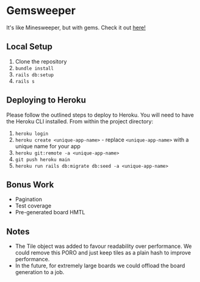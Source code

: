 # Gemsweeper
It's like Minesweeper, but with gems.
Check it out [here!](https://gemsweeper-432d70138caa.herokuapp.com)

## Local Setup
1. Clone the repository
1. `bundle install`
1. `rails db:setup`
1. `rails s`

## Deploying to Heroku
Please follow the outlined steps to deploy to Heroku. You will need to have the Heroku CLI installed.
From within the project directory: 
1. `heroku login`
2. `heroku create <unique-app-name>` - replace `<unique-app-name>` with a unique name for your app
3. `heroku git:remote -a <unique-app-name>`
4. `git push heroku main`
5. `heroku run rails db:migrate db:seed -a <unique-app-name>`

## Bonus Work
- Pagination
- Test coverage
- Pre-generated board HMTL

## Notes
- The Tile object was added to favour readability over performance. We could remove this PORO and just keep tiles as a plain hash to improve performance.
- In the future, for extremely large boards we could offload the board generation to a job.
